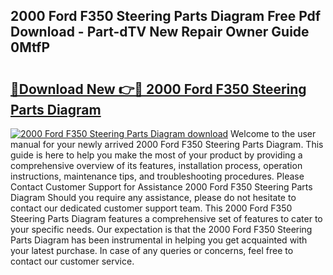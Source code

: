 ## 2000 Ford F350 Steering Parts Diagram Free Pdf Download - Part-dTV New Repair Owner Guide 0MtfP

# <h2><a href="http://dfpdvhr.blite.top/?on=2000+Ford+F350+Steering+Parts+Diagram">🔗Download New 👉🔴 2000 Ford F350 Steering Parts Diagram</a></h2>

[![2000 Ford F350 Steering Parts Diagram download](https://i.imgur.com/lujVjoI.png)](http://dfpdvhr.blite.top/?on=2000+Ford+F350+Steering+Parts+Diagram)
Welcome to the user manual for your newly arrived 2000 Ford F350 Steering Parts Diagram. This guide is here to help you make the most of your product by providing a comprehensive overview of its features, installation process, operation instructions, maintenance tips, and troubleshooting procedures. Please Contact Customer Support for Assistance 2000 Ford F350 Steering Parts Diagram Should you require any assistance, please do not hesitate to contact our dedicated customer support team. This 2000 Ford F350 Steering Parts Diagram features a comprehensive set of features to cater to your specific needs. Our expectation is that the 2000 Ford F350 Steering Parts Diagram has been instrumental in helping you get acquainted with your latest purchase. In case of any queries or concerns, feel free to contact our customer service.
